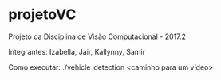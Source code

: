 # projetoVC

Projeto da Disciplina de Visão Computacional - 2017.2

Integrantes: Izabella, Jair, Kallynny, Samir

Como executar: ./vehicle_detection <caminho para um vídeo>
	
